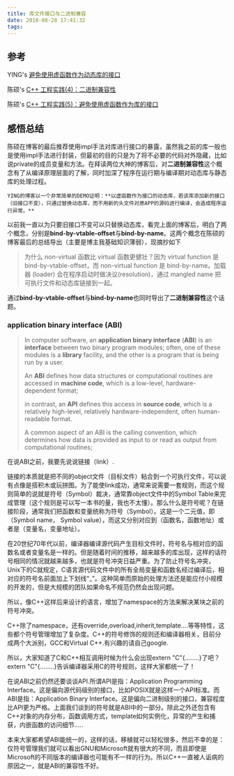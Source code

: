 ```yaml
---
title: 库文件接口与二进制兼容
date: 2018-08-28 17:41:32
tags:
---
```


## 参考

YING's [避免使用虚函数作为动态库的接口](https://izualzhy.cn/do-not-use-virtual-function-as-dynamic-lib-interface)

陈硕's [C++ 工程实践(4)：二进制兼容性](https://blog.csdn.net/Solstice/article/details/6233478)

陈硕's [C++ 工程实践(5)：避免使用虚函数作为库的接口](https://blog.csdn.net/Solstice/article/details/6244905)



## 感悟总结

​	陈硕在博客的最后推荐使用impl手法对库进行接口的暴露，虽然我之前的库一般也是使用impl手法进行封装，但最初的目的只是为了将不必要的代码对外隐藏，比如说private的成员变量和方法。在拜读两位大神的博客后，对**二进制兼容性**这个概念有了从编译原理层面的了解，同时加深了程序在运行期与编译期对动态库与静态库的处理过程。

 	YING的博客以一个非常简单的DEMO证明：**以虚函数作为接口的动态库，若该库添加新的接口（旧接口不变），只通过替换动态库，而不用新的头文件对原APP的源码进行编译，会造成程序运行异常。**

​	以前我一直以为只要旧接口不变可以只替换动态库，看完上面的博客后，明白了两个概念，分别是**bind-by-vtable-offset**与**bind-by-name**。这两个概念在陈硕的博客最后的总结导出（主要是博主我基础知识薄弱），现摘抄如下

> 为什么 non-virtual 函数比 virtual 函数更健壮？因为 virtual function 是 bind-by-vtable-offset，而 non-virtual function 是 bind-by-name。加载器 (loader) 会在程序启动时做决议(resolution)，通过 mangled name 把可执行文件和动态库链接到一起。

通过**bind-by-vtable-offset**与**bind-by-name**也同时导出了**二进制兼容性**这个话题。



### **application binary interface** (**ABI**)

> In computer software, an **application binary interface** (**ABI**) is an **interface** between two binary program modules; often, one of these modules is a **library** facility, and the other is a program that is being run by a user.
>
> An **ABI** defines how data structures or computational routines are accessed in **machine code**, which is a low-level, hardware-dependent format; 
>
> in contrast, an **API** defines this access in **source code**, which is a relatively high-level, relatively hardware-independent, often human-readable format.
>
>  A common aspect of an ABI is the calling convention, which determines how data is provided as input to or read as output from computational routines; 

在说ABI之前，我要先说说链接（link）.

   链接的本质就是把不同的object文件（目标文件）粘合到一个可执行文件，可以说有点像是搭积木或玩拼图。为了能使link成功，通常来说需要一套规则，而这个规则简单的说就是符号（Symbol）裁决，通常靠object文件中的Symbol Table来完成管理（这个规则是可以写一本书的量，我也不太懂）。那么什么是符号呢？在链接阶段，通常我们把函数和变量统称为符号（Symbol）。这是一个二元值，即（Symbol name， Symbol value），而这又分别对应到（函数名，函数地址）或者是（变量名，变量地址）。

   在20世纪70年代以前，编译器编译源代码产生目标文件时，符号名与相对应的函数名或者变量名是一样的。但是随着时间的推移，越来越多的库出现，这样的话符号相同的情况就越来越多，也就是符号冲突日益严重。为了防止符号名冲突，Unix下的C就规定，C语言源代码文件中的所有全局变量和函数名经过编译后，相对应的符号名前面加上下划线“_”。这种简单而原始的处理方法还是能应付小规模的开发的，但是大规模的团队如果命名不规范仍然会出现问题。

所以，像C++这样后来设计的语言，增加了namespace的方法来解决某块之前的符号冲突。

  C++除了namespace，还有override,overload,inherit,template....等等特性，这些都个符号管理增加了复杂度。C++的符号修饰的规则还和编译器相关，目前分成两个大派别，GCC和Virtual C++.有兴趣的请自己google.

  所以，大家知道了C和C++相互调用时候为什么会出现extern "C"{........}了吧？extern "C"{........}告诉编译器采用C的符号规则，这样大家都统一了！

   在说ABI之前仍然还要谈谈API.所谓API是指：Application Programming Interface。这是偏向源代码级别的接口，比如POSIX就是这样一个API标准。而ABI是指：Application Binary Interface。这是偏向二进制级别的接口，兼容程度比API更为严格。上面我们谈到的符号就是ABI中的一部分。除此之外还包含有C++对象的内存分布，函数调用方式，template如何实例化，异常的产生和捕获，内嵌函数的访问细节.....

   本来大家都希望ABI能统一的，这样的话，移植就可以轻松很多，然后不幸的是：仅符号管理我们就可以看出GNU和Microsoft就有很大的不同，而且即使是Microsoft的不同版本的编译器也可能有不一样的行为。所以C++一直被人诟病的原因之一，就是ABI的兼容性不好。